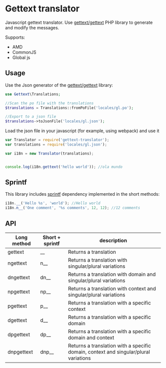 # Gettext translator
Javascript gettext translator. Use [gettext/gettext](https://github.com/oscarotero/Gettext) PHP library to generate and modify the messages.

Supports:

* AMD
* CommonJS
* Global js

## Usage

Use the Json generator of the [gettext/gettext](https://github.com/oscarotero/Gettext) library:

```php
use Gettext\Translations;

//Scan the po file with the translations
$translations = Translations::fromPoFile('locales/gl.po');

//Export to a json file
$translations->toJsonFile('locales/gl.json');
```

Load the json file in your javascript (for example, using webpack) and use it

```js
var Translator = require('gettext-translator');
var translations = require('locales/gl.json');

var i18n = new Translator(translations);


console.log(i18n.gettext('hello world')); //ola mundo
```

## Sprintf

This library includes [sprintf](https://github.com/alexei/sprintf.js) dependency implemented in the short methods:

```js
i18n.__('Hello %s', 'world'); //Hello world
i18n.n__('One comment', '%s comments', 12, 12); //12 comments
```

## API

Long method | Short + sprintf | description
------ | ----- | -----------
gettext | __ | Returns a translation
ngettext | n__ | Returns a translation with singular/plural variations
dngettext | dn__ | Returns a translation with domain and singular/plural variations
npgettext | np__ | Returns a translation with context and singular/plural variations
pgettext | p__ | Returns a translation with a specific context
dgettext | d__ | Returns a translation with a specific domain
dpgettext | dp__ | Returns a translation with a specific domain and context
dnpgettext | dnp__ | Returns a translation with a specific domain, context and singular/plural variations
